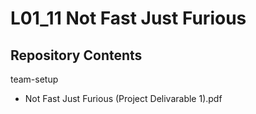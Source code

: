 # L01_11 Not Fast Just Furious

## Repository Contents
team-setup
- Not Fast Just Furious (Project Delivarable 1).pdf
